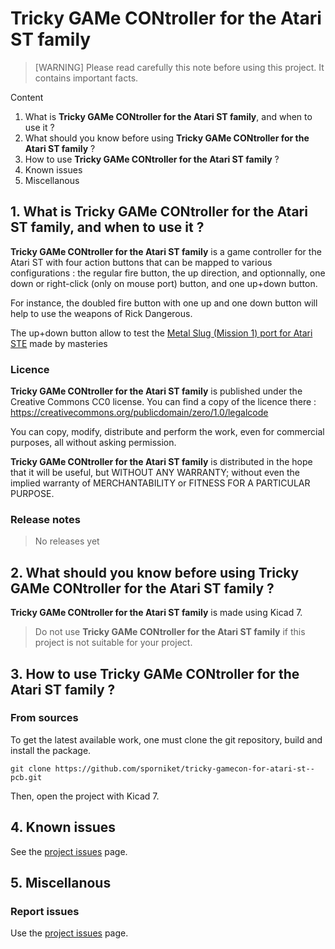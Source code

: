 # Tricky GAMe CONtroller for the Atari ST family

> [WARNING] Please read carefully this note before using this project. It contains important facts.

Content

1. What is **Tricky GAMe CONtroller for the Atari ST family**, and when to use it ?
2. What should you know before using **Tricky GAMe CONtroller for the Atari ST family** ?
3. How to use **Tricky GAMe CONtroller for the Atari ST family** ?
4. Known issues
5. Miscellanous

## 1. What is **Tricky GAMe CONtroller for the Atari ST family**, and when to use it ?

**Tricky GAMe CONtroller for the Atari ST family** is a game controller for the Atari ST with four action buttons that can be mapped to various configurations : the regular fire button, the up direction, and optionnally, one down or right-click (only on mouse port) button, and one up+down button.

For instance, the doubled fire button with one up and one down button will help to use the weapons of Rick Dangerous.

The up+down button allow to test the [Metal Slug (Mission 1) port for Atari STE](https://www.atari-forum.com/viewtopic.php?t=40706) made by masteries


### Licence

**Tricky GAMe CONtroller for the Atari ST family** is published under the Creative Commons CC0 license. You can find a copy of the licence there : https://creativecommons.org/publicdomain/zero/1.0/legalcode

You can copy, modify, distribute and perform the work, even for commercial purposes, all without asking permission.

**Tricky GAMe CONtroller for the Atari ST family** is distributed in the hope that it will be useful, but WITHOUT ANY WARRANTY; without even the implied warranty of MERCHANTABILITY or FITNESS FOR A PARTICULAR PURPOSE.

### Release notes

> No releases yet

## 2. What should you know before using **Tricky GAMe CONtroller for the Atari ST family** ?

**Tricky GAMe CONtroller for the Atari ST family** is made using Kicad 7.

> Do not use **Tricky GAMe CONtroller for the Atari ST family** if this project is not suitable for your project.

## 3. How to use **Tricky GAMe CONtroller for the Atari ST family** ?

### From sources

To get the latest available work, one must clone the git repository, build and install the package.

	git clone https://github.com/sporniket/tricky-gamecon-for-atari-st--pcb.git

Then, open the project with Kicad 7.

## 4. Known issues
See the [project issues](https://github.com/sporniket/tricky-gamecon-for-atari-st--pcb/issues) page.

## 5. Miscellanous

### Report issues
Use the [project issues](https://github.com/sporniket/tricky-gamecon-for-atari-st--pcb/issues) page.
